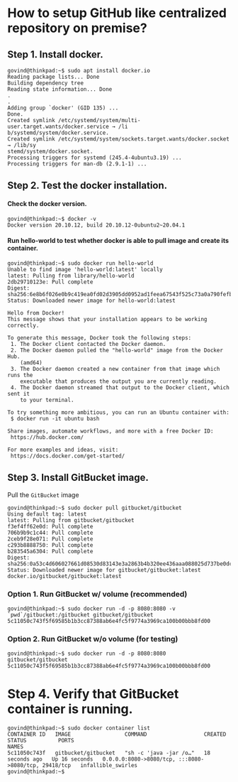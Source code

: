 # How to setup GitHub like centralized repository on premise?

## Step 1. Install docker.

```
govind@thinkpad:~$ sudo apt install docker.io
Reading package lists... Done
Building dependency tree       
Reading state information... Done
.
.
Adding group `docker' (GID 135) ...
Done.
Created symlink /etc/systemd/system/multi-user.target.wants/docker.service → /li
b/systemd/system/docker.service.
Created symlink /etc/systemd/system/sockets.target.wants/docker.socket → /lib/sy
stemd/system/docker.socket.
Processing triggers for systemd (245.4-4ubuntu3.19) ...
Processing triggers for man-db (2.9.1-1) ...
```

## Step 2. Test the docker installation.

#### Check the docker version.

```
govind@thinkpad:~$ docker -v
Docker version 20.10.12, build 20.10.12-0ubuntu2~20.04.1
```

#### Run hello-world to test whether docker is able to pull image and create its container.

```
govind@thinkpad:~$ sudo docker run hello-world
Unable to find image 'hello-world:latest' locally
latest: Pulling from library/hello-world
2db29710123e: Pull complete 
Digest: sha256:6e8b6f026e0b9c419ea0fd02d3905dd0952ad1feea67543f525c73a0a790fefb
Status: Downloaded newer image for hello-world:latest

Hello from Docker!
This message shows that your installation appears to be working correctly.

To generate this message, Docker took the following steps:
 1. The Docker client contacted the Docker daemon.
 2. The Docker daemon pulled the "hello-world" image from the Docker Hub.
    (amd64)
 3. The Docker daemon created a new container from that image which runs the
    executable that produces the output you are currently reading.
 4. The Docker daemon streamed that output to the Docker client, which sent it
    to your terminal.

To try something more ambitious, you can run an Ubuntu container with:
 $ docker run -it ubuntu bash

Share images, automate workflows, and more with a free Docker ID:
 https://hub.docker.com/

For more examples and ideas, visit:
 https://docs.docker.com/get-started/
```

## Step 3. Install GitBucket image.

Pull the `GitBucket` image

```
govind@thinkpad:~$ sudo docker pull gitbucket/gitbucket
Using default tag: latest
latest: Pulling from gitbucket/gitbucket
f3ef4ff62e0d: Pull complete 
706b9b9c1c44: Pull complete 
2ceb9f28e071: Pull complete 
c293b8888750: Pull complete 
b283545a6304: Pull complete 
Digest: sha256:0a53c4d606027661d08530d83143e3a2863b4b320ee436aaa088025d737be0dc
Status: Downloaded newer image for gitbucket/gitbucket:latest
docker.io/gitbucket/gitbucket:latest
```

### Option 1. Run GitBucket w/ volume (recommended)

```
govind@thinkpad:~$ sudo docker run -d -p 8080:8080 -v `pwd`/gitbucket:/gitbucket gitbucket/gitbucket
5c11050c743f5f69585b1b3cc87388ab6e4fc5f9774a3969ca100b00bbb8fd00
```


### Option 2. Run GitBucket w/o volume (for testing)

```
govind@thinkpad:~$ sudo docker run -d -p 8080:8080  gitbucket/gitbucket
5c11050c743f5f69585b1b3cc87388ab6e4fc5f9774a3969ca100b00bbb8fd00
```

# Step 4. Verify that GitBucket container is running.

```
govind@thinkpad:~$ sudo docker container list
CONTAINER ID   IMAGE                 COMMAND                  CREATED          STATUS          PORTS                                                  NAMES
5c11050c743f   gitbucket/gitbucket   "sh -c 'java -jar /o…"   18 seconds ago   Up 16 seconds   0.0.0.0:8080->8080/tcp, :::8080->8080/tcp, 29418/tcp   infallible_swirles
govind@thinkpad:~$ 
```
